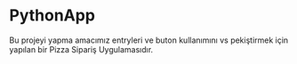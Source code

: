 # PythonApp
Bu projeyi yapma amacımız entryleri ve buton kullanımını vs pekiştirmek için yapılan bir Pizza Sipariş Uygulamasıdır.
